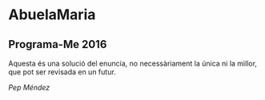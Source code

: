 # AbuelaMaria
##  Programa-Me  2016

Aquesta és una solució del enuncia, no necessàriament la única ni la millor, que pot ser revisada en un futur.

*Pep Méndez*
